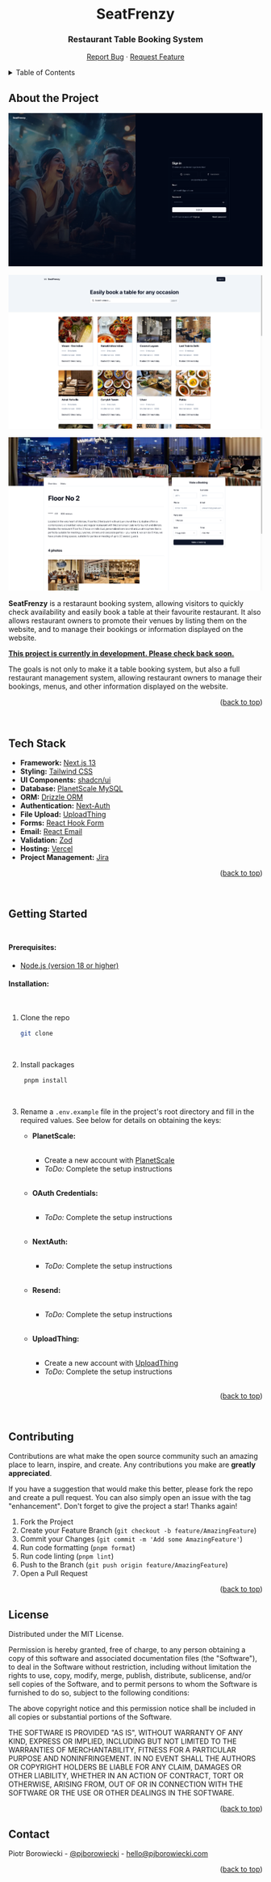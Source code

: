 <div>
  <h1 align="center">SeatFrenzy</h1>
  <h3 align="center">Restaurant Table Booking System</h3>
  <p align="center">
    <a href="https://github.com/pjborowiecki/SeatFrenzy-Restaurant-Table-Booking-System.git/issues">Report Bug</a>
    ·
    <a href="https://github.com/pjborowiecki/SeatFrenzy-Restaurant-Table-Booking-System.git/issues">Request Feature</a>
  </p>
</div>

<!-- TABLE OF CONTENTS -->
<details>
  <summary>Table of Contents</summary>
  <ol>
    <li><a href="#about-the-project">About The Project</a></li>
    <li><a href="#feedback-received">Tech Stack</a></li>
    <li><a href="getting-started">Getting Started</li>
    <li><a href="#contributing">Contributing</a></li>
    <li><a href="#license">License</a></li>
    <li><a href="#contact">Contact</a></li>
  </ol>
</details>

<!-- ABOUT THE PROJECT -->

## About the Project

![public/images/screenshot](./public/images/screenshots/screenshot1.png)
<br>

![public/images/screenshot2](./public/images/screenshots/screenshot2.png)
<br>

![public/images/screenshot3](./public/images/screenshots/screenshot3.png)
<br>

**SeatFrenzy** is a restaraunt booking system, allowing visitors to quickly check availability and easily book a table at their favourite restaurant. It also allows restaurant owners to promote their venues by listing them on the website, and to manage their bookings or information displayed on the website.

**<u>This project is currently in development. Please check back soon.</u>**

The goals is not only to make it a table booking system, but also a full restaurant management system, allowing restaurant owners to manage their bookings, menus, and other information displayed on the website.

<p align="right">(<a href="#readme-top">back to top</a>)</p>
<br>

<!-- TECH STACK -->

## Tech Stack

- **Framework:** [Next.js 13](https://nextjs.org)
- **Styling:** [Tailwind CSS](https://tailwindcss.com)
- **UI Components:** [shadcn/ui](https://ui.shadcn.com)
- **Database:** [PlanetScale MySQL](https://planetscale.com/)
- **ORM:** [Drizzle ORM](https://orm.drizzle.team/)
- **Authentication:** [Next-Auth](https://nextauth.org/)
- **File Upload:** [UploadThing](https://uploadthing.com/)
- **Forms:** [React Hook Form](https://react-hook-form.com)
- **Email:** [React Email](https://react.email)
- **Validation:** [Zod](https://zod.dev/)
- **Hosting:** [Vercel](https://vercel.com)
- **Project Management:** [Jira](https://www.atlassian.com/software/jira)

<p align="right">(<a href="#readme-top">back to top</a>)</p><br>

<!-- GETTING STARTED -->

## Getting Started <br><br>

#### Prerequisites:

- [Node.js (version 18 or higher)](https://nodejs.org)
  <br>

#### Installation:

<br>

1.  Clone the repo

    ```sh
    git clone
    ```

    <br>

2.  Install packages

    ```sh
     pnpm install
    ```

    <br>

3.  Rename a `.env.example` file in the project's root directory and fill in the required values. See below for details on obtaining the keys:
    <br>

    - **PlanetScale:** <br><br>

      - Create a new account with [PlanetScale](https://planetscale.com)
      - _ToDo:_ Complete the setup instructions <br><br>

    - **OAuth Credentials:** <br><br>

      - _ToDo:_ Complete the setup instructions <br><br>

    - **NextAuth:** <br><br>

      - _ToDo:_ Complete the setup instructions <br><br>

    - **Resend:** <br><br>

      - _ToDo:_ Complete the setup instructions <br><br>

    - **UploadThing:** <br><br>

      - Create a new account with [UploadThing](https://uploadthing.com)
      - _ToDo:_ Complete the setup instructions <br><br>

<p align="right">(<a href="#readme-top">back to top</a>)</p><br>

<!-- CONTRIBUTING -->

## Contributing

Contributions are what make the open source community such an amazing place to learn, inspire, and create. Any contributions you make are **greatly appreciated**.

If you have a suggestion that would make this better, please fork the repo and create a pull request. You can also simply open an issue with the tag "enhancement".
Don't forget to give the project a star! Thanks again!

1. Fork the Project
2. Create your Feature Branch (`git checkout -b feature/AmazingFeature`)
3. Commit your Changes (`git commit -m 'Add some AmazingFeature'`)
4. Run code formatting (`pnpm format`)
5. Run code linting (`pnpm lint`)
6. Push to the Branch (`git push origin feature/AmazingFeature`)
7. Open a Pull Request

<p align="right">(<a href="#readme-top">back to top</a>)</p>

<!-- LICENSE -->

## License

Distributed under the MIT License.

Permission is hereby granted, free of charge, to any person obtaining a copy
of this software and associated documentation files (the "Software"), to deal
in the Software without restriction, including without limitation the rights
to use, copy, modify, merge, publish, distribute, sublicense, and/or sell
copies of the Software, and to permit persons to whom the Software is
furnished to do so, subject to the following conditions:

The above copyright notice and this permission notice shall be included in all
copies or substantial portions of the Software.

THE SOFTWARE IS PROVIDED "AS IS", WITHOUT WARRANTY OF ANY KIND, EXPRESS OR
IMPLIED, INCLUDING BUT NOT LIMITED TO THE WARRANTIES OF MERCHANTABILITY,
FITNESS FOR A PARTICULAR PURPOSE AND NONINFRINGEMENT. IN NO EVENT SHALL THE
AUTHORS OR COPYRIGHT HOLDERS BE LIABLE FOR ANY CLAIM, DAMAGES OR OTHER
LIABILITY, WHETHER IN AN ACTION OF CONTRACT, TORT OR OTHERWISE, ARISING FROM,
OUT OF OR IN CONNECTION WITH THE SOFTWARE OR THE USE OR OTHER DEALINGS IN THE
SOFTWARE.

<p align="right">(<a href="#readme-top">back to top</a>)</p>

<!-- CONTACT -->

## Contact

Piotr Borowiecki - [@pjborowiecki](https://www.linkedin.com/in/pjborowiecki/) - hello@pjborowiecki.com

<p align="right">(<a href="#readme-top">back to top</a>)</p>
